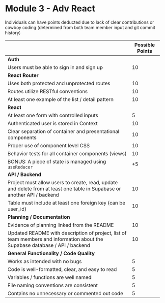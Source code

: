 # Module 3 - Adv React

Individuals can have points deducted due to lack of clear contributions or cowboy coding (determined from both team member input and git commit history)

|                                                                                                                              | Possible Points |
| ---------------------------------------------------------------------------------------------------------------------------- | --------------- |
| **Auth**                                                                                                                     |                 |
| Users must be able to sign in and sign up                                                                                    | 10              |
| **React Router**                                                                                                             |                 |
| Uses both protected and unprotected routes                                                                                   | 10              |
| Routes utilize RESTful conventions                                                                                           | 10              |
| At least one example of the list / detail pattern                                                                            | 10              |
| **React**                                                                                                                    |                 |
| At least one form with controlled inputs                                                                                     | 5               |
| Authenticated user is stored in Context                                                                                      | 10              |
| Clear separation of container and presentational components                                                                  | 10              |
| Proper use of component level CSS                                                                                            | 10              |
| Behavior tests for all container components (views)                                                                          | 10              |
| BONUS: A piece of state is managed using `useReducer`                                                                        | +5              |
| **API / Backend**                                                                                                            |                 |
| Project must allow users to create, read, update and delete from at least one table in Supabase or another API / backend     | 10              |
| Table must include at least one foreign key (can be user_id)                                                                 | 10              |
| **Planning / Documentation**                                                                                                 |                 |
| Evidence of planning linked from the README                                                                                  | 10              |
| Updated README with description of project, list of team members and information about the Supabase database / API / backend | 10              |
| **General Functionality / Code Quality**                                                                                     |                 |
| Works as intended with no bugs                                                                                               | 5               |
| Code is well-formatted, clear, and easy to read                                                                              | 5               |
| Variables / functions are well named                                                                                         | 5               |
| File naming conventions are consistent                                                                                       | 5               |
| Contains no unnecessary or commented out code                                                                                | 5               |
